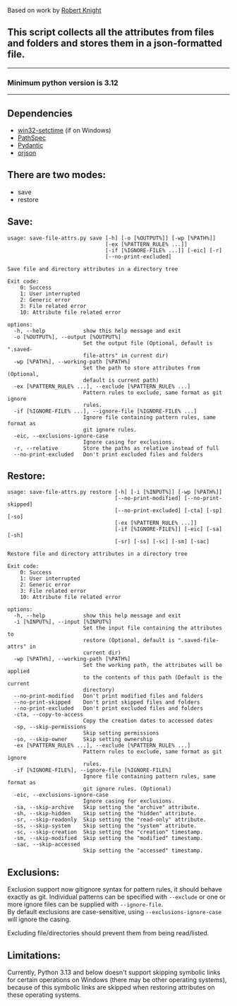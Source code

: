 Based on work by [Robert Knight][1]

## This script collects all the attributes from files and folders and stores them in a json-formatted file.

***

### Minimum python version is 3.12

***

Dependencies
-------------------------

- [win32-setctime](https://github.com/Delgan/win32-setctime) (if on Windows)
- [PathSpec](https://github.com/cpburnz/python-pathspec)
- [Pydantic](https://github.com/pydantic/pydantic)
- [orjson](https://github.com/ijl/orjson)

There are two modes:
-------------------------

- save
- restore

Save:
-------------------------

```shell
usage: save-file-attrs.py save [-h] [-o [%OUTPUT%]] [-wp [%PATH%]]
                               [-ex [%PATTERN_RULE% ...]]
                               [-if [%IGNORE-FILE% ...]] [-eic] [-r]
                               [--no-print-excluded]

Save file and directory attributes in a directory tree

Exit code:
    0: Success
    1: User interrupted
    2: Generic error
    3: File related error
    10: Attribute file related error

options:
  -h, --help            show this help message and exit
  -o [%OUTPUT%], --output [%OUTPUT%]
                        Set the output file (Optional, default is ".saved-
                        file-attrs" in current dir)
  -wp [%PATH%], --working-path [%PATH%]
                        Set the path to store attributes from (Optional,
                        default is current path)
  -ex [%PATTERN_RULE% ...], --exclude [%PATTERN_RULE% ...]
                        Pattern rules to exclude, same format as git ignore
                        rules.
  -if [%IGNORE-FILE% ...], --ignore-file [%IGNORE-FILE% ...]
                        Ignore file containing pattern rules, same format as
                        git ignore rules.
  -eic, --exclusions-ignore-case
                        Ignore casing for exclusions.
  -r, --relative        Store the paths as relative instead of full
  --no-print-excluded   Don't print excluded files and folders
```

Restore:
-------------------------

```shell
usage: save-file-attrs.py restore [-h] [-i [%INPUT%]] [-wp [%PATH%]]
                                  [--no-print-modified] [--no-print-skipped]
                                  [--no-print-excluded] [-cta] [-sp] [-so]
                                  [-ex [%PATTERN_RULE% ...]]
                                  [-if [%IGNORE-FILE%]] [-eic] [-sa] [-sh]
                                  [-sr] [-ss] [-sc] [-sm] [-sac]

Restore file and directory attributes in a directory tree

Exit code:
    0: Success
    1: User interrupted
    2: Generic error
    3: File related error
    10: Attribute file related error

options:
  -h, --help            show this help message and exit
  -i [%INPUT%], --input [%INPUT%]
                        Set the input file containing the attributes to
                        restore (Optional, default is ".saved-file-attrs" in
                        current dir)
  -wp [%PATH%], --working-path [%PATH%]
                        Set the working path, the attributes will be applied
                        to the contents of this path (Default is the current
                        directory)
  --no-print-modified   Don't print modified files and folders
  --no-print-skipped    Don't print skipped files and folders
  --no-print-excluded   Don't print excluded files and folders
  -cta, --copy-to-access
                        Copy the creation dates to accessed dates
  -sp, --skip-permissions
                        Skip setting permissions
  -so, --skip-owner     Skip setting ownership
  -ex [%PATTERN_RULE% ...], --exclude [%PATTERN_RULE% ...]
                        Pattern rules to exclude, same format as git ignore
                        rules.
  -if [%IGNORE-FILE%], --ignore-file [%IGNORE-FILE%]
                        Ignore file containing pattern rules, same format as
                        git ignore rules. (Optional)
  -eic, --exclusions-ignore-case 
                        Ignore casing for exclusions.
  -sa, --skip-archive   Skip setting the "archive" attribute.
  -sh, --skip-hidden    Skip setting the "hidden" attribute.
  -sr, --skip-readonly  Skip setting the "read-only" attribute.
  -ss, --skip-system    Skip setting the "system" attribute.
  -sc, --skip-creation  Skip setting the "creation" timestamp.
  -sm, --skip-modified  Skip setting the "modified" timestamp.
  -sac, --skip-accessed
                        Skip setting the "accessed" timestamp.
```

Exclusions:
-------------------------
Exclusion support now gitignore syntax for pattern rules, it should behave exactly as git.
Individual patterns can be specified with `--exclude` or one or more ignore files can be supplied with
`--ignore-file`.  
By default exclusions are case-sensitive, using `--exclusions-ignore-case` will ignore the casing.

Excluding file/directories should prevent them from being read/listed.

Limitations:
-------------------------
Currently, Python 3.13 and below doesn't support skipping symbolic links for certain operations on Windows (there may be
other operating systems), because of this symbolic links are skipped when restoring attributes on these operating
systems.

[1]: https://github.com/robertknight/mandrawer
